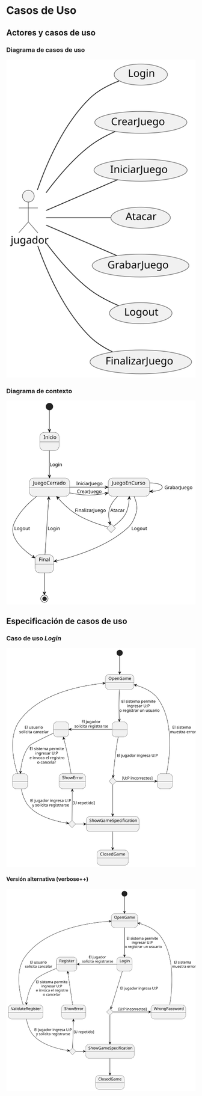 # Casos de Uso

## Actores y casos de uso

### Diagrama de casos de uso

<div align=center>

![](/images/modelosUML/CdU.DdCdU.svg)

</div>

### Diagrama de contexto

<div align=center>

![](/images/modelosUML/CdU.DdC.svg)

</div>

## Especificación de casos de uso

### Caso de uso ***Login***

<div align=center>

![](/images/modelosUML/CdU.login.de.svg)

</div>

#### Versión alternativa (verbose++)

<div align=center>

![](/images/modelosUML/CdU.login.de.vV.svg)

</div>
